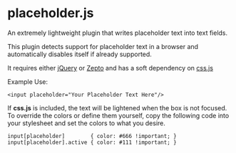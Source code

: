 placeholder.js
==============

An extremely lightweight plugin that writes placeholder text into text fields.

This plugin detects support for placeholder text in a browser and automatically
disables itself if already supported.

It requires either [jQuery](http://jquery.com/) or [Zepto](http://zeptojs.com/) 
and has a soft dependency on [css.js](https://github.com/justinbangerter/css.js)

Example Use:

    <input placeholder="Your Placeholder Text Here"/>
    
If **css.js** is included, the text will be lightened when the box is not focused.
To override the colors or define them yourself, copy the following code into your
stylesheet and set the colors to what you desire.

    input[placeholder]        { color: #666 !important; }
    input[placeholder].active { color: #111 !important; }
